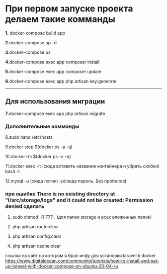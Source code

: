 <h1>При первом запуске проекта делаем такие комманды</h1>
<p><b>1.</b> docker-compose build app</p>
<p><b>2</b>.docker-compose up -d</p>
<p><b>3</b>.docker-compose ps</p>
<p><b>4</b>.docker-compose exec app composer install
<p><b>5</b>.docker-compose exec app composer update
<p><b>6</b>.docker-compose exec app php artisan key:generate
<hr>
<h2>Для использования миграции</h2>
<p><b>7</b>.docker-compose exec app php artisan migrate</p>
<h3>Дополнительные комманды</h3>
<p>8.sudo nano /etc/hosts</p>
<p>9.docker stop $(docker ps -a -q)</p>
<p>10.docker rm $(docker ps -a -q)</p>
<p>11.docker exec -it (сюда вставить название контейнера и убрать скобки) bash -l</p>
<p>12.mysql -u (сюда логин) -p(сюда пароль. Без пробелов)</p>
<h3>при ошибке There is no existing directory at "l/src/storage/logs" and it could not be created: Permission denied сделать</h3>


1. sudo chmod -R 777 . (для папки storage и всех вложенных папок)

2. php artisan route:clear

3. php artisan config:clear

4. php artisan cache:clear

ссылка на сайт на котором я брал инфу для установки laravel в docker
https://www.digitalocean.com/community/tutorials/how-to-install-and-set-up-laravel-with-docker-compose-on-ubuntu-20-04-ru
